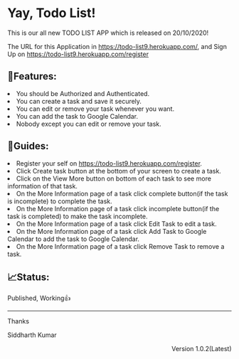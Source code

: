 <h1>Yay, Todo List!</h1>
<p>This is our all new TODO LIST APP which is released on 20/10/2020!</p>
<p>The URL for this Application in <a href="https://todo-list9.herokuapp.com/">https://todo-list9.herokuapp.com/</a>, and Sign Up on <a href="https://todo-list9.herokuapp.com/register">https://todo-list9.herokuapp.com/register</a></p>
<h2>🎁Features:</h2>
<li>You should be Authorized and Authenticated.</li>
<li>You can create a task and save it securely.</li>
<li>You can edit or remove your task whenever you want.</li>
<li>You can add the task to Google Calendar.</li>
<li>Nobody except you can edit or remove your task.</li>
<h2>📖Guides:</h2>
<li>Register your self on <a href="https://todo-list9.herokuapp.com/register">https://todo-list9.herokuapp.com/register</a>.</li>
<li>Click Create task button at the bottom of your screen to create a task.</li>
<li>Click on the View More button on bottom of each task to see more information of that task.</li>
<li>On the More Information page of a task click complete button(if the task is incomplete) to complete the task.</li>
<li>On the More Information page of a task click incomplete button(if the task is completed) to make the task incomplete.</li>
<li>On the More Information page of a task click Edit Task to edit a task.</li>
<li>On the More Information page of a task click Add Task to Google Calendar to add the task to Google Calendar.</li>
<li>On the More Information page of a task click Remove Task to remove a task.</li>
<h2>📈Status:</h2>
<p>Published, Working👍</p>
<hr>
<p>Thanks</p>
<p>Siddharth Kumar</p>
<p align="right">Version 1.0.2(Latest)</p>
